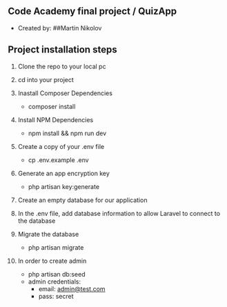 ## Code Academy final project / QuizApp

 - Created by: ##Martin Nikolov
 

## Project installation steps

1. Clone the repo to your local pc

2. cd into your project

3. Inastall Composer Dependencies
    - composer install

4. Install NPM Dependencies
    - npm install && npm run dev

5. Create a copy of your .env file
    - cp .env.example .env

6. Generate an app encryption key
    - php artisan key:generate

7. Create an empty database for our application

8. In the .env file, add database information to allow Laravel to connect to the database

9. Migrate the database
    - php artisan migrate
    
10. In order to create admin
    - php artisan db:seed 
    * admin credentials: 
        - email: admin@test.com
        - pass: secret

